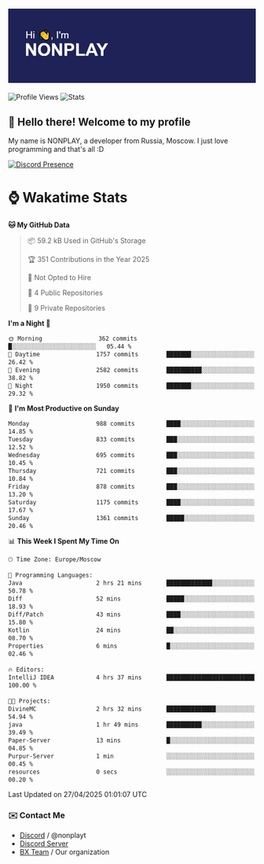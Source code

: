 ![Discord Presence](./header.png)
<br></br>
![Profile Views](https://komarev.com/ghpvc/?username=NONPLAYT&color=blue&style=for-the-badge)
![Stats](https://img.shields.io/badge/0%25-OPTIMIZED-orange?style=for-the-badge)


## :wave: Hello there! Welcome to my profile

My name is NONPLAY, a developer from Russia, Moscow. I just love programming and that's all :D

[![Discord Presence](https://lanyard.cnrad.dev/api/597087584090587177?showDisplayName=true)](https://discord.com/users/597087584090587177) 

# ⌚ Wakatime Stats

<!--START_SECTION:waka-->
**🐱 My GitHub Data** 

> 📦 59.2 kB Used in GitHub's Storage 
 > 
> 🏆 351 Contributions in the Year 2025
 > 
> 🚫 Not Opted to Hire
 > 
> 📜 4 Public Repositories 
 > 
> 🔑 9 Private Repositories 
 > 
**I'm a Night 🦉** 

```text
🌞 Morning                362 commits         █░░░░░░░░░░░░░░░░░░░░░░░░   05.44 % 
🌆 Daytime                1757 commits        ███████░░░░░░░░░░░░░░░░░░   26.42 % 
🌃 Evening                2582 commits        ██████████░░░░░░░░░░░░░░░   38.82 % 
🌙 Night                  1950 commits        ███████░░░░░░░░░░░░░░░░░░   29.32 % 
```
📅 **I'm Most Productive on Sunday** 

```text
Monday                   988 commits         ████░░░░░░░░░░░░░░░░░░░░░   14.85 % 
Tuesday                  833 commits         ███░░░░░░░░░░░░░░░░░░░░░░   12.52 % 
Wednesday                695 commits         ███░░░░░░░░░░░░░░░░░░░░░░   10.45 % 
Thursday                 721 commits         ███░░░░░░░░░░░░░░░░░░░░░░   10.84 % 
Friday                   878 commits         ███░░░░░░░░░░░░░░░░░░░░░░   13.20 % 
Saturday                 1175 commits        ████░░░░░░░░░░░░░░░░░░░░░   17.67 % 
Sunday                   1361 commits        █████░░░░░░░░░░░░░░░░░░░░   20.46 % 
```


📊 **This Week I Spent My Time On** 

```text
🕑︎ Time Zone: Europe/Moscow

💬 Programming Languages: 
Java                     2 hrs 21 mins       █████████████░░░░░░░░░░░░   50.78 % 
Diff                     52 mins             █████░░░░░░░░░░░░░░░░░░░░   18.93 % 
Diff/Patch               43 mins             ████░░░░░░░░░░░░░░░░░░░░░   15.80 % 
Kotlin                   24 mins             ██░░░░░░░░░░░░░░░░░░░░░░░   08.70 % 
Properties               6 mins              █░░░░░░░░░░░░░░░░░░░░░░░░   02.46 % 

🔥 Editors: 
IntelliJ IDEA            4 hrs 37 mins       █████████████████████████   100.00 % 

🐱‍💻 Projects: 
DivineMC                 2 hrs 32 mins       ██████████████░░░░░░░░░░░   54.94 % 
java                     1 hr 49 mins        ██████████░░░░░░░░░░░░░░░   39.49 % 
Paper-Server             13 mins             █░░░░░░░░░░░░░░░░░░░░░░░░   04.85 % 
Purpur-Server            1 min               ░░░░░░░░░░░░░░░░░░░░░░░░░   00.45 % 
resources                0 secs              ░░░░░░░░░░░░░░░░░░░░░░░░░   00.20 % 
```


 Last Updated on 27/04/2025 01:01:07 UTC
<!--END_SECTION:waka-->

### ✉️ Contact Me

- [Discord](https://discord.com/users/597087584090587177) / @nonplayt
- [Discord Server](https://discord.gg/p7cxhw7E2M)
- [BX Team](https://github.com/BX-Team) / Our organization
